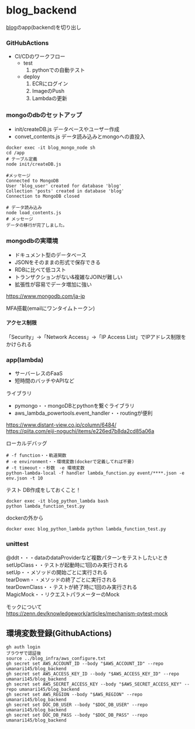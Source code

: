 # blog_backend

[blog](https://github.com/umanari145/blog)のapp(backend)を切り出し

### GitHubActions
- CI/CDのワークフロー
    - test
        1. pythonでの自動テスト
    - deploy
        1. ECRにログイン
        2. ImageのPush
        3. Lambdaの更新

### mongoのdbのセットアップ 

- init/createDB.js データベースやユーザー作成
- convet_contents.js データ読み込みとmongoへの直投入

```
docker exec -it blog_mongo_node sh 
cd /app
# テーブル定義
node init/createDB.js 

#メッセージ
Connected to MongoDB
User 'blog_user' created for database 'blog'
Collection 'posts' created in database 'blog'
Connection to MongoDB closed

# データ読み込み
node load_contents.js
# メッセージ
データの移行が完了しました。
```
### mongodbの実環境

- ドキュメント型のデータベース
- JSONをそのままの形式で保存できる
- RDBに比べて低コスト
- トランザクションがない&複雑なJOINが難しい
- 拡張性が容易でデータ増加に強い

https://www.mongodb.com/ja-jp

MFA搭載(emailにワンタイムトークン)

#### アクセス制限

「Security」→「Network Access」→「IP Access List」でIPアドレス制限をかけられる

### app(lambda)

- サーバーレスのFaaS
- 短時間のバッチやAPIなど

ライブラリ
- pymongo・・mongoDBとpythonを繋ぐライブラリ
- aws_lambda_powertools.event_handler・・routingが便利

https://www.distant-view.co.jp/column/6484/<br>
https://qiita.com/eiji-noguchi/items/e226ed7b8da2cd85a06a


ローカルデバッグ
```
# -f function・・軌道関数
# -e environment・・環境変数(dockerで定義してれば不要)
# -t timeout・・秒数　-e 環境変数
python-lambda-local -f handler lambda_function.py event/****.json -e env.json -t 10
```

テスト
DB作成をしておくこと！
```
docker exec -it blog_python_lambda bash
python lambda_function_test.py 
```
dockerの外から
```
docker exec blog_python_lambda python lambda_function_test.py
```

### unittest
@ddt・・・dataのdataProviderなど複数パターンをテストしたいとき<br>
setUpClass・・テストが起動時に1回のみ実行される<br>
setUp・・メソッドの開始ごとに実行される<br>
tearDown・・メソッドの終了ごとに実行される<br>
tearDownClass・・テストが終了時に1回のみ実行される<br>
MagicMock・・リクエストパラメーターのMock

モックについて<br>
https://zenn.dev/knowledgework/articles/mechanism-pytest-mock

## 環境変数登録(GithubActions)
```
gh auth login
ブラウザで認証後
source ../blog_infra/aws_configure.txt
gh secret set AWS_ACCOUNT_ID --body "$AWS_ACCOUNT_ID" --repo umanari145/blog_backend
gh secret set AWS_ACCESS_KEY_ID --body "$AWS_ACCESS_KEY_ID" --repo umanari145/blog_backend
gh secret set AWS_SECRET_ACCESS_KEY --body "$AWS_SECRET_ACCESS_KEY" --repo umanari145/blog_backend
gh secret set AWS_REGION --body "$AWS_REGION" --repo umanari145/blog_backend
gh secret set DOC_DB_USER --body "$DOC_DB_USER" --repo umanari145/blog_backend
gh secret set DOC_DB_PASS --body "$DOC_DB_PASS" --repo umanari145/blog_backend
```
